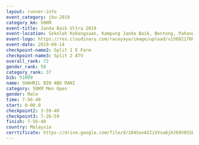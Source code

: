 ```yaml
---
layout: runner-info 
event_category: jbu-2019 
category_km: 50KM 
event-title: Janda Baik Ultra 2019  
event-location: Sekolah Kebangsaan, Kampung Janda Baik, Bentong, Pahang, Malaysia 
event-logo: https://res.cloudinary.com/raceyaya/image/upload/v1569217009/logo/janda-baik_vch1pc.jpg 
event-date: 2019-09-14 
checkpoint-name2: Split 1 E Farm 
checkpoint-name3: Split 2 ATV 
overall_rank: 72
gender_rank: 58
category_rank: 37
bib: 51099
name: SHAHRIL BIN ABD RANI
category: 50KM Men Open
gender: Male
time: 7-56-40
start: 0-00.0
checkpoint2: 3-59-40
checkpoint3: 7-26-59
finish: 7-56-40
country: Malaysia
cerrtificate: https-//drive.google.com/file/d/104SeoAIIiSVsw8jHJ69V8S5Bp2u3cElX/view?usp=sharing
---
```


